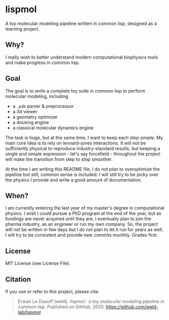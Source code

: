 # lispmol
A toy molecular modeling pipeline written in common lisp, designed as a learning project.

## Why?

I really wish to better understand modern computational biophysics tools and make progress in common lisp. 

## Goal

The goal is to write a complete toy suite in common lisp to perform molecular modeling, including

* a `.pdb` parser & preprocessor
* a 3d viewer
* a geometry optimizer
* a docking engine
* a classical molecular dynamics engine

The task is huge, but at the same time, I want to keep each step simple. My main core idea is to rely on lennard-jones interactions. It will not be sufficiently physical to reproduce industry-standard results, but keeping a single and simple expression - let's say forcefield - throughout the project will make the transition from step to step smoother.

At the time I am writing this README file, I do not plan to overoptimize the pipeline but still, common sense is included. I will still try to be picky over the physics I provide and write a good amount of documentation.

## When?

I am currently entering the last year of my master's degree in computational physics. I wish I could pursue a PhD program at the end of the year, but as fundings are never acquired until they are, I eventually plan to join the pharma industry, as an engineer or run my own company. So, the project will not be written in few days but I do not plan to let it run for years as well. I will try to be consistent and provide new commits monthly. Grades first.

## License

MIT License (see License File).

## Citation

If you use or refer to this project, please cite:

> Erwan Le Doeuff (weld). *lispmol : a toy molecular modeling pipeline in common lisp*. Published on GitHub, 2025.
> https://github.com/weld-lab/lispmol
